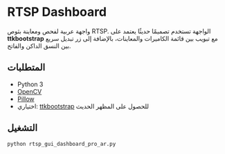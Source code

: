 # RTSP Dashboard

واجهة عربية لفحص ومعاينة بثوص RTSP. الواجهة تستخدم تصميمًا حديثًا يعتمد على **ttkbootstrap** مع تبويب بين قائمة الكاميرات والمعاينات، بالإضافة إلى زر تبديل سريع بين النسق الداكن والفاتح.

## المتطلبات
- Python 3
- [OpenCV](https://pypi.org/project/opencv-python/)
- [Pillow](https://pypi.org/project/Pillow/)
- اختياري: [ttkbootstrap](https://pypi.org/project/ttkbootstrap/) للحصول على المظهر الحديث

## التشغيل
```bash
python rtsp_gui_dashboard_pro_ar.py
```
